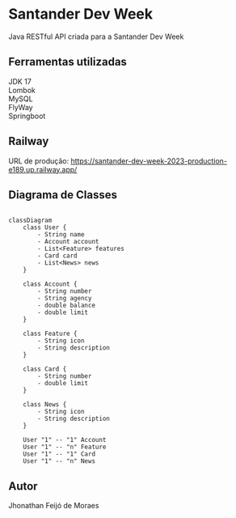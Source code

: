 # Santander Dev Week

Java RESTful API criada para a Santander Dev Week

## Ferramentas utilizadas

JDK 17 <br/>
Lombok <br/>
MySQL <br/>
FlyWay <br/>
Springboot <br/>

## Railway

URL de produção: https://santander-dev-week-2023-production-e189.up.railway.app/

## Diagrama de Classes

``` mermaid

classDiagram
    class User {
        - String name
        - Account account
        - List<Feature> features
        - Card card
        - List<News> news
    }

    class Account {
        - String number
        - String agency
        - double balance
        - double limit
    }

    class Feature {
        - String icon
        - String description
    }

    class Card {
        - String number
        - double limit
    }

    class News {
        - String icon
        - String description
    }

    User "1" -- "1" Account
    User "1" -- "n" Feature
    User "1" -- "1" Card
    User "1" -- "n" News
```
## Autor

Jhonathan Feijó de Moraes
